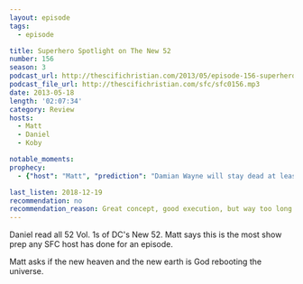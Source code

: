```yaml
---
layout: episode
tags:
  - episode

title: Superhero Spotlight on The New 52
number: 156
season: 3
podcast_url: http://thescifichristian.com/2013/05/episode-156-superhero-spotlight-on-the-new-52/
podcast_file_url: http://thescifichristian.com/sfc/sfc0156.mp3
date: 2013-05-18
length: '02:07:34'
category: Review
hosts:
  - Matt
  - Daniel
  - Koby

notable_moments:
prophecy: 
  - {"host": "Matt", "prediction": "Damian Wayne will stay dead at least 5 years", "veracity": false, "comments": "He was resurrected less than 2 years later"}

last_listen: 2018-12-19
recommendation: no
recommendation_reason: Great concept, good execution, but way too long.
---
```

Daniel read all 52 Vol. 1s of DC's New 52. Matt says this is the most show prep any SFC host has done for an episode.

Matt asks if the new heaven and the new earth is God rebooting the universe. 